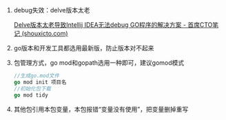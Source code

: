 1. debug失效：delve版本太老

   [Delve版本太老导致Intellij IDEA无法debug GO程序的解决方案 - 首席CTO笔记 (shouxicto.com)](https://www.shouxicto.com/article/321.html)

2. go版本和开发工具都选用最新版，防止版本对不起来

3. 包管理方式，go mod和gopath选用一种即可，建议gomod模式

   ````go
   //生成go.mod文件
   go mod init 项目名
   //初始化包下载
   go mod tidy
   ````

4. 其他包引用本包变量，本包报错“变量没有使用”，把变量删掉重写

